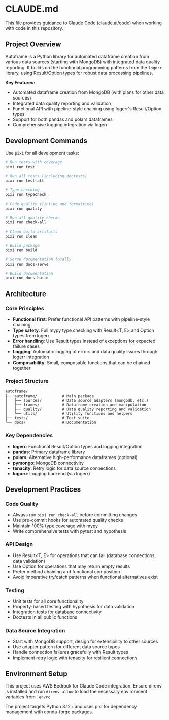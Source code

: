 # CLAUDE.md

This file provides guidance to Claude Code (claude.ai/code) when working with code in this repository.

## Project Overview

Autoframe is a Python library for automated dataframe creation from various data sources (starting with MongoDB) with integrated data quality reporting. It builds on the functional programming patterns from the `logerr` library, using Result/Option types for robust data processing pipelines.

**Key Features:**
- Automated dataframe creation from MongoDB (with plans for other data sources)
- Integrated data quality reporting and validation
- Functional API with pipeline-style chaining using logerr's Result/Option types
- Support for both pandas and polars dataframes
- Comprehensive logging integration via logerr

## Development Commands

Use `pixi` for all development tasks:

```bash
# Run tests with coverage
pixi run test

# Run all tests (including doctests)
pixi run test-all

# Type checking
pixi run typecheck

# Code quality (linting and formatting)
pixi run quality

# Run all quality checks
pixi run check-all

# Clean build artifacts
pixi run clean

# Build package
pixi run build

# Serve documentation locally
pixi run docs-serve

# Build documentation
pixi run docs-build
```

## Architecture

### Core Principles
- **Functional first**: Prefer functional API patterns with pipeline-style chaining
- **Type safety**: Full mypy type checking with Result<T, E> and Option<T> types from logerr
- **Error handling**: Use Result types instead of exceptions for expected failure cases
- **Logging**: Automatic logging of errors and data quality issues through logerr integration
- **Composability**: Small, composable functions that can be chained together

### Project Structure
```
autoframe/
├── autoframe/           # Main package
│   ├── sources/         # Data source adapters (mongodb, etc.)
│   ├── frames/          # Dataframe creation and manipulation
│   ├── quality/         # Data quality reporting and validation
│   └── utils/           # Utility functions and helpers
├── tests/               # Test suite
└── docs/                # Documentation
```

### Key Dependencies
- **logerr**: Functional Result/Option types and logging integration
- **pandas**: Primary dataframe library
- **polars**: Alternative high-performance dataframes (optional)
- **pymongo**: MongoDB connectivity
- **tenacity**: Retry logic for data source connections
- **loguru**: Logging backend (via logerr)

## Development Practices

### Code Quality
- Always run `pixi run check-all` before committing changes
- Use pre-commit hooks for automated quality checks
- Maintain 100% type coverage with mypy
- Write comprehensive tests with pytest and hypothesis

### API Design
- Use Result<T, E> for operations that can fail (database connections, data validation)
- Use Option<T> for operations that may return empty results
- Prefer method chaining and functional composition
- Avoid imperative try/catch patterns when functional alternatives exist

### Testing
- Unit tests for all core functionality
- Property-based testing with hypothesis for data validation
- Integration tests for database connectivity
- Doctests in all public functions

### Data Source Integration
- Start with MongoDB support, design for extensibility to other sources
- Use adapter pattern for different data source types
- Handle connection failures gracefully with Result types
- Implement retry logic with tenacity for resilient connections

## Environment Setup

This project uses AWS Bedrock for Claude Code integration. Ensure direnv is installed and run `direnv allow` to load the necessary environment variables from `.envrc`.

The project targets Python 3.12+ and uses pixi for dependency management with conda-forge packages.